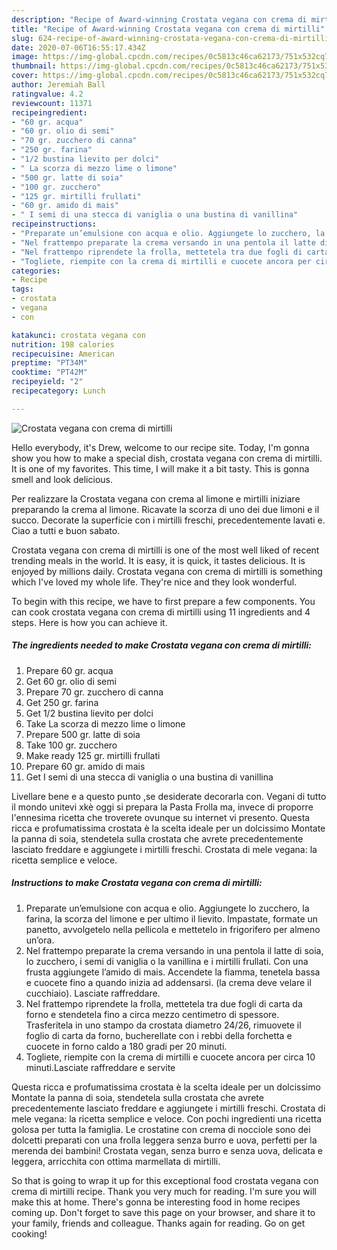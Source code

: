 ```yaml
---
description: "Recipe of Award-winning Crostata vegana con crema di mirtilli"
title: "Recipe of Award-winning Crostata vegana con crema di mirtilli"
slug: 624-recipe-of-award-winning-crostata-vegana-con-crema-di-mirtilli
date: 2020-07-06T16:55:17.434Z
image: https://img-global.cpcdn.com/recipes/0c5813c46ca62173/751x532cq70/crostata-vegana-con-crema-di-mirtilli-recipe-main-photo.jpg
thumbnail: https://img-global.cpcdn.com/recipes/0c5813c46ca62173/751x532cq70/crostata-vegana-con-crema-di-mirtilli-recipe-main-photo.jpg
cover: https://img-global.cpcdn.com/recipes/0c5813c46ca62173/751x532cq70/crostata-vegana-con-crema-di-mirtilli-recipe-main-photo.jpg
author: Jeremiah Ball
ratingvalue: 4.2
reviewcount: 11371
recipeingredient:
- "60 gr. acqua"
- "60 gr. olio di semi"
- "70 gr. zucchero di canna"
- "250 gr. farina"
- "1/2 bustina lievito per dolci"
- " La scorza di mezzo lime o limone"
- "500 gr. latte di soia"
- "100 gr. zucchero"
- "125 gr. mirtilli frullati"
- "60 gr. amido di mais"
- " I semi di una stecca di vaniglia o una bustina di vanillina"
recipeinstructions:
- "Preparate un’emulsione con acqua e olio. Aggiungete lo zucchero, la farina, la scorza del limone e per ultimo il lievito. Impastate, formate un panetto, avvolgetelo nella pellicola e mettetelo in frigorifero per almeno un’ora."
- "Nel frattempo preparate la crema versando in una pentola il latte di soia, lo zucchero, i semi di vaniglia o la vanillina e i mirtilli frullati. Con una frusta aggiungete l’amido di mais. Accendete la fiamma, tenetela bassa e cuocete fino a quando inizia ad addensarsi. (la crema deve velare il cucchiaio). Lasciate raffreddare."
- "Nel frattempo riprendete la frolla, mettetela tra due fogli di carta da forno e stendetela fino a circa mezzo centimetro di spessore. Trasferitela in uno stampo da crostata diametro 24/26, rimuovete il foglio di carta da forno, bucherellate con i rebbi della forchetta e cuocete in forno caldo a 180 gradi per 20 minuti."
- "Togliete, riempite con la crema di mirtilli e cuocete ancora per circa 10 minuti.Lasciate raffreddare e servite"
categories:
- Recipe
tags:
- crostata
- vegana
- con

katakunci: crostata vegana con 
nutrition: 198 calories
recipecuisine: American
preptime: "PT34M"
cooktime: "PT42M"
recipeyield: "2"
recipecategory: Lunch

---
```



![Crostata vegana con crema di mirtilli](https://img-global.cpcdn.com/recipes/0c5813c46ca62173/751x532cq70/crostata-vegana-con-crema-di-mirtilli-recipe-main-photo.jpg)

Hello everybody, it's Drew, welcome to our recipe site. Today, I'm gonna show you how to make a special dish, crostata vegana con crema di mirtilli. It is one of my favorites. This time, I will make it a bit tasty. This is gonna smell and look delicious.

Per realizzare la Crostata vegana con crema al limone e mirtilli iniziare preparando la crema al limone. Ricavate la scorza di uno dei due limoni e il succo. Decorate la superficie con i mirtilli freschi, precedentemente lavati e. Ciao a tutti e buon sabato.

Crostata vegana con crema di mirtilli is one of the most well liked of recent trending meals in the world. It is easy, it is quick, it tastes delicious. It is enjoyed by millions daily. Crostata vegana con crema di mirtilli is something which I've loved my whole life. They're nice and they look wonderful.


To begin with this recipe, we have to first prepare a few components. You can cook crostata vegana con crema di mirtilli using 11 ingredients and 4 steps. Here is how you can achieve it.

<!--inarticleads1-->

##### The ingredients needed to make Crostata vegana con crema di mirtilli:

1. Prepare 60 gr. acqua
1. Get 60 gr. olio di semi
1. Prepare 70 gr. zucchero di canna
1. Get 250 gr. farina
1. Get 1/2 bustina lievito per dolci
1. Take  La scorza di mezzo lime o limone
1. Prepare 500 gr. latte di soia
1. Take 100 gr. zucchero
1. Make ready 125 gr. mirtilli frullati
1. Prepare 60 gr. amido di mais
1. Get  I semi di una stecca di vaniglia o una bustina di vanillina


Livellare bene e a questo punto ,se desiderate decorarla con. Vegani di tutto il mondo unitevi xkè oggi si prepara la Pasta Frolla ma, invece di proporre l&#39;ennesima ricetta che troverete ovunque su internet vi presento. Questa ricca e profumatissima crostata è la scelta ideale per un dolcissimo Montate la panna di soia, stendetela sulla crostata che avrete precedentemente lasciato freddare e aggiungete i mirtilli freschi. Crostata di mele vegana: la ricetta semplice e veloce. 

<!--inarticleads2-->

##### Instructions to make Crostata vegana con crema di mirtilli:

1. Preparate un’emulsione con acqua e olio. Aggiungete lo zucchero, la farina, la scorza del limone e per ultimo il lievito. Impastate, formate un panetto, avvolgetelo nella pellicola e mettetelo in frigorifero per almeno un’ora.
1. Nel frattempo preparate la crema versando in una pentola il latte di soia, lo zucchero, i semi di vaniglia o la vanillina e i mirtilli frullati. Con una frusta aggiungete l’amido di mais. Accendete la fiamma, tenetela bassa e cuocete fino a quando inizia ad addensarsi. (la crema deve velare il cucchiaio). Lasciate raffreddare.
1. Nel frattempo riprendete la frolla, mettetela tra due fogli di carta da forno e stendetela fino a circa mezzo centimetro di spessore. Trasferitela in uno stampo da crostata diametro 24/26, rimuovete il foglio di carta da forno, bucherellate con i rebbi della forchetta e cuocete in forno caldo a 180 gradi per 20 minuti.
1. Togliete, riempite con la crema di mirtilli e cuocete ancora per circa 10 minuti.Lasciate raffreddare e servite


Questa ricca e profumatissima crostata è la scelta ideale per un dolcissimo Montate la panna di soia, stendetela sulla crostata che avrete precedentemente lasciato freddare e aggiungete i mirtilli freschi. Crostata di mele vegana: la ricetta semplice e veloce. Con pochi ingredienti una ricetta golosa per tutta la famiglia. Le crostatine con crema di nocciole sono dei dolcetti preparati con una frolla leggera senza burro e uova, perfetti per la merenda dei bambini! Crostata vegan, senza burro e senza uova, delicata e leggera, arricchita con ottima marmellata di mirtilli. 

So that is going to wrap it up for this exceptional food crostata vegana con crema di mirtilli recipe. Thank you very much for reading. I'm sure you will make this at home. There's gonna be interesting food in home recipes coming up. Don't forget to save this page on your browser, and share it to your family, friends and colleague. Thanks again for reading. Go on get cooking!
